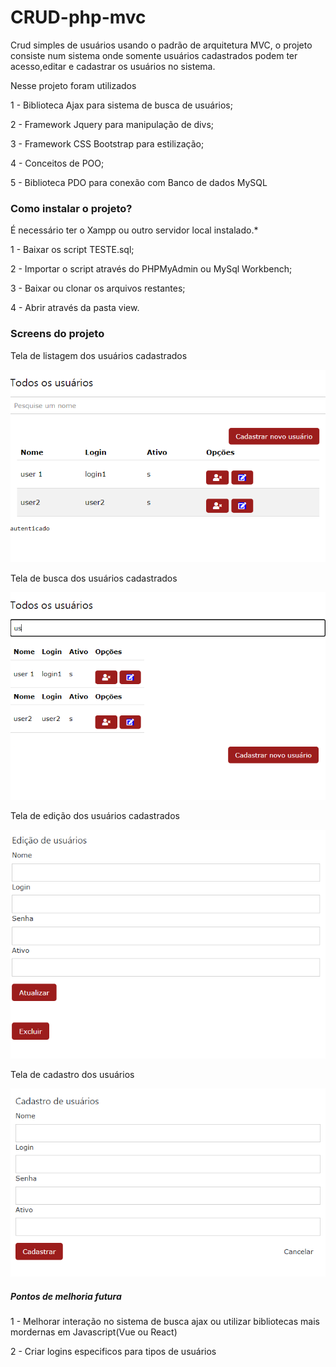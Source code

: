 # CRUD-php-mvc

Crud simples de usuários usando o padrão de arquitetura MVC, o projeto consiste num sistema onde somente usuários cadastrados podem ter acesso,editar e cadastrar os usuários no sistema.

<p>Nesse projeto foram utilizados</p>

1 - Biblioteca Ajax para sistema de busca de usuários;

2 - Framework Jquery para manipulação de divs;

3 - Framework CSS Bootstrap para estilização;

4 - Conceitos de POO;

5 - Biblioteca PDO para conexão com Banco de dados MySQL

<h3>Como instalar o projeto?</h3>

É necessário ter o Xampp ou outro servidor local instalado.*

1 - Baixar os script TESTE.sql;

2 - Importar o script através do PHPMyAdmin ou MySql Workbench;

3 - Baixar ou clonar os arquivos restantes;

4 - Abrir através da pasta view.


<h3>Screens do projeto</h3>

<p>Tela de listagem dos usuários cadastrados</p>
<img src="https://github.com/lucasmoore2k/CRUD-php-mvc/blob/main/crudmvc/screens/screen_search.png"></img>
<p>Tela de busca dos usuários cadastrados</p>
<img src="https://github.com/lucasmoore2k/CRUD-php-mvc/blob/main/crudmvc/screens/screen_searc2.png"></img>
<p>Tela de edição dos usuários cadastrados</p>
<img src="https://github.com/lucasmoore2k/CRUD-php-mvc/blob/main/crudmvc/screens/screen_edit.png"></img>
<p>Tela de cadastro dos usuários</p>
<img src="https://github.com/lucasmoore2k/CRUD-php-mvc/blob/main/crudmvc/screens/screen_create.png"></img>


<h5>Pontos de melhoria futura</h5>

1 - Melhorar interação no sistema de busca ajax ou utilizar bibliotecas mais mordernas em Javascript(Vue ou React)

2 - Criar logins especificos para tipos de usuários
